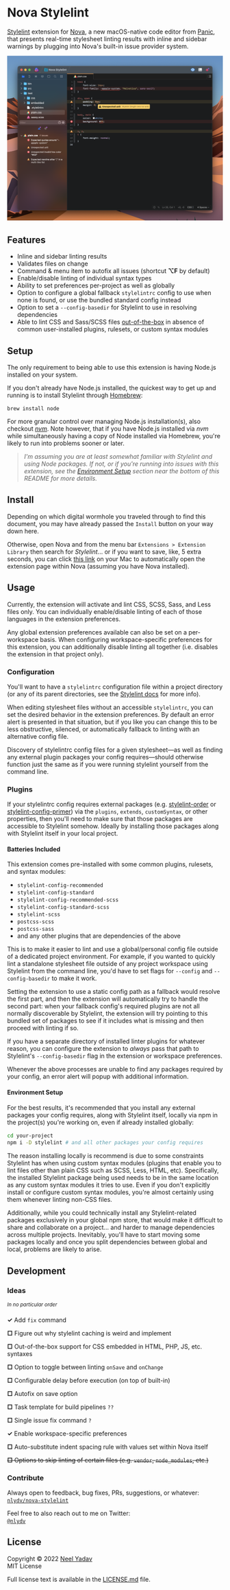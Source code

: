 # Nova Stylelint

[Stylelint](https://stylelint.io) extension for [Nova](https://nova.app), a new macOS-native code editor from [Panic](https://panic.com), that presents real-time stylesheet linting results with inline and sidebar warnings by plugging into Nova's built-in issue provider system.

![](https://raw.githubusercontent.com/nlydv/nova-stylelint/master/preview.png)

## Features

- Inline and sidebar linting results
- Validates files on change
- Command & menu item to autofix all issues (shortcut **⌥F** by default)
- Enable/disable linting of individual syntax types
- Ability to set preferences per-project as well as globally
- Option to configure a global fallback `stylelintrc` config to use when none is found, or use the bundled standard config instead
- Option to set a `--config-basedir` for Stylelint to use in resolving dependencies
- Able to lint CSS and Sass/SCSS files [out-of-the-box](#batteries-included) in absence of common user-installed plugins, rulesets, or custom syntax modules

## Setup

The only requirement to being able to use this extension is having Node.js installed on your system.

If you don't already have Node.js installed, the quickest way to get up and running is to install Stylelint through [Homebrew](https://brew.sh):
```
brew install node
```

For more granular control over managing Node.js installation(s), also checkout [*nvm*](https://github.com/nvm-sh/nvm). Note however, that if you have Node.js installed via *nvm* while simultaneously having a copy of Node installed via Homebrew, you're likely to run into problems sooner or later.

> *I'm assuming you are at least somewhat familiar with Stylelint and using Node packages. If not, or if you're running into issues with this extension, see the [Environment Setup](#environment-setup) section near the bottom of this README for more details.*

## Install

Depending on which digital wormhole you traveled through to find this document, you may have already passed the `Install` button on your way down here.

Otherwise, open Nova and from the menu bar `Extensions > Extension Library` then search for *Stylelint*... or if you want to save, like, 5 extra seconds, you can click [this link](https://panic.com/open-in-nova/extension/?id=com.neelyadav.stylelint) on your Mac to automatically open the extension page within Nova (assuming you have Nova installed).

## Usage

Currently, the extension will activate and lint CSS, SCSS, Sass, and Less files only. You can individually enable/disable linting of each of those languages in the extension preferences.

Any global extension preferences available can also be set on a per-workspace basis. When configuring workspace-specific preferences for this extension, you can additionally disable linting all together (i.e. disables the extension in that project only).

### Configuration

You'll want to have a `stylelintrc` configuration file within a project directory (or any of its parent directories, see the [Stylelint docs](https://stylelint.io) for more info).

When editing stylesheet files without an accessible `stylelintrc`, you can set the desired behavior in the extension preferences. By default an error alert is presented in that situation, but if you like you can change this to be less obstructive, silenced, or automatically fallback to linting with an alternative config file.

Discovery of stylelintrc config files for a given stylesheet—as well as finding any external plugin packages your config requires—should otherwise function just the same as if you were running stylelint yourself from the command line.

### Plugins

If your stylelintrc config requires external packages (e.g. [stylelint-order](https://github.com/hudochenkov/stylelint-order) or [stylelint-config-primer](https://github.com/primer/stylelint-config)) via the `plugins`, `extends`, `customSyntax`, or other properties, then you'll need to make sure that those packages are accessible to Stylelint somehow. Ideally by installing those packages along with Stylelint itself in your local project.

#### Batteries Included

This extension comes pre-installed with some common plugins, rulesets, and syntax modules:
- `stylelint-config-recommended`
- `stylelint-config-standard`
- `stylelint-config-recommended-scss`
- `stylelint-config-standard-scss`
- `stylelint-scss`
- `postcss-scss`
- `postcss-sass`
- and any other plugins that are dependencies of the above

This is to make it easier to lint and use a global/personal config file outside of a dedicated project environment. For example, if you wanted to quickly lint a standalone stylesheet file outside of any project workspace using Stylelint from the command line, you'd have to set flags for `--config` and `--config-basedir` to make it work.

Setting the extension to use a static config path as a fallback would resolve the first part, and then the extension will automatically try to handle the second part: when your fallback config's required plugins are not all normally discoverable by Stylelint, the extension will try pointing to this bundled set of packages to see if it includes what is missing and then proceed with linting if so.

If you have a separate directory of installed linter plugins for whatever reason, you can configure the extension to *always* pass that path to Stylelint's `--config-basedir` flag in the extension or workspace preferences.

Whenever the above processes are unable to find any packages required by your config, an error alert will popup with additional information.

#### Environment Setup

For the best results, it's recommended that you install any external packages your config requires, along with Stylelint itself, locally via npm in the project(s) you're working on, even if already installed globally:
```sh
cd your-project
npm i -D stylelint # and all other packages your config requires
```

The reason installing locally is recommend is due to some constraints Stylelint has when using custom syntax modules (plugins that enable you to lint files other than plain CSS such as SCSS, Less, HTML, etc). Specifically, the installed Stylelint package being used needs to be in the same location as any custom syntax modules it tries to use. Even if you don't explicitly install or configure custom syntax modules, you're almost certainly using them whenever linting non-CSS files.

Additionally, while you could technically install any Stylelint-related packages exclusively in your global npm store, that would make it difficult to share and collaborate on a project... and harder to manage dependencies across multiple projects. Inevitably, you'll have to start moving some packages locally and once you split dependencies between global and local, problems are likely to arise.

## Development

### Ideas

<sup>*In no particular order*</sup>

**✓** Add `fix` command

**□** Figure out why stylelint caching is weird and implement

**□** Out-of-the-box support for CSS embedded in HTML, PHP, JS, etc. syntaxes

**□** Option to toggle between linting `onSave` and `onChange`

**□** Configurable delay before execution (on top of built-in)

**□** Autofix on save option

**□** Task template for build pipelines `??`

**□** Single issue fix command `?`

**✓** Enable workspace-specific preferences

**□** Auto-substitute indent spacing rule with values set within Nova itself

~~**□** Options to skip linting of certain files (e.g. `vendor`, `node_modules`, etc.)~~

### Contribute

Always open to feedback, bug fixes, PRs, suggestions, or whatever:
<br>[`nlydv/nova-stylelint`](https://github.com/nlydv/stylelint)

Feel free to also reach out to me on Twitter:
<br>[`@nlydv`](https://twitter.com/nlydv)

## License

Copyright © 2022 [Neel Yadav](https://neelyadav.com)
<br>MIT License

Full license text is available in the [LICENSE.md](https://github.com/nlydv/nova-stylelint/blob/master/LICENSE.md) file.

